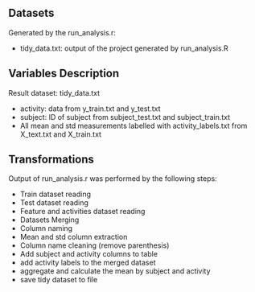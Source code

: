 Datasets
--------

Generated by the run_analysis.r:
  - tidy_data.txt: output of the project generated by run_analysis.R
  
Variables Description
---------------------
Result dataset: tidy_data.txt
  - activity: data from y_train.txt and y_test.txt
  - subject: ID of subject from subject_test.txt and subject_train.txt
  - All mean and std measurements labelled with activity_labels.txt from X_text.txt and X_train.txt
  
Transformations
---------------
Output of run_analysis.r was performed by the following steps:
  - Train dataset reading
  - Test dataset reading
  - Feature and activities dataset reading
  - Datasets Merging
  - Column naming
  - Mean and std column extraction
  - Column name cleaning (remove parenthesis)
  - Add subject and activity columns to table
  - add activity labels to the merged dataset
  - aggregate and calculate the mean by subject and activity
  - save tidy dataset to file